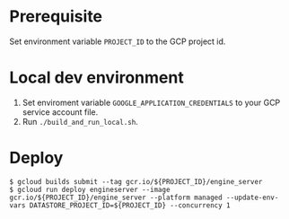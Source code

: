 # Prerequisite

Set environment variable `PROJECT_ID` to the GCP project id.

# Local dev environment

1. Set enviroment variable `GOOGLE_APPLICATION_CREDENTIALS` to your GCP service account file.
2. Run `./build_and_run_local.sh`.

# Deploy

```
$ gcloud builds submit --tag gcr.io/${PROJECT_ID}/engine_server
$ gcloud run deploy engineserver --image gcr.io/${PROJECT_ID}/engine_server --platform managed --update-env-vars DATASTORE_PROJECT_ID=${PROJECT_ID} --concurrency 1
```
